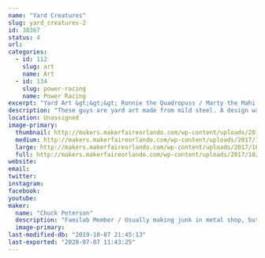 ```yaml
---
name: "Yard Creatures"
slug: yard_creatures-2
id: 38367
status: 4
url: 
categories:
  - id: 112
    slug: art
    name: Art
  - id: 134
    slug: power-racing
    name: Power Racing
excerpt: "Yard Art &gt;&gt;&gt; Ronnie the Quadropuss / Marty the Mahi / Walter the Pelican"
description: "These guys are yard art made from mild steel. A design was drawn in Fusion360. That was loaded into the laser and cut from 1/4\" MDF and plywood to be used as templates for each part. The templates were clamped onto sheets of mild steel. A plasma cutter was used to cut the sheet metal. A couple hours with a grinder and they were ready for steel rods to be MIG welded on so that each piece can be inserted into the ground and stand on their own. I plan on promoting a moderate amount of surface rust before neutralizing it and painting with clear coat for long term protection against further weathering."
location: Unassigned
image-primary:
  thumbnail: http://makers.makerfaireorlando.com/wp-content/uploads/2017/10/20171013_175715-150x150.jpg
  medium: http://makers.makerfaireorlando.com/wp-content/uploads/2017/10/20171013_175715-300x225.jpg
  large: http://makers.makerfaireorlando.com/wp-content/uploads/2017/10/20171013_175715-1024x768.jpg
  full: http://makers.makerfaireorlando.com/wp-content/uploads/2017/10/20171013_175715.jpg
website: 
email: 
twitter: 
instagram: 
facebook: 
youtube: 
maker:
  name: "Chuck Peterson"
  description: "Familab Member / Usually making junk in metal shop, but also tend to spend way too much time with the laser, welder, plasma cutter and wood shop..."
  image-primary: 
last-modified-db: "2019-10-07 21:45:13"
last-exported: "2020-07-07 11:43:25"
---
```


